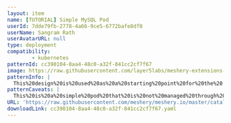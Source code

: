 ```yaml
---
layout: item
name: [TUTORIAL] Simple MySQL Pod
userId: 7dde79fb-2778-4a66-9ce5-6772bafe8df8
userName: Sangram Rath
userAvatarURL: null
type: deployment
compatibility: 
        - kubernetes
patternId: cc390104-8aa4-48c0-a32f-841cc2cf7f67
image: https://raw.githubusercontent.com/layer5labs/meshery-extensions-packages/master/action-assets/design-assets/cc390104-8aa4-48c0-a32f-841cc2cf7f67-light.png,https://raw.githubusercontent.com/layer5labs/meshery-extensions-packages/master/action-assets/design-assets/cc390104-8aa4-48c0-a32f-841cc2cf7f67-dark.png
patternInfo: |
  This%20design%20is%20used%20as%20a%20starting%20point%20for%20the%20'Kubernetes%20ConfigMaps%20and%20Secrets%20with%20Meshery'%20tutorial.
patternCaveats: |
  This%20is%20a%20simple%20pod%20that%20is%20not%20managed%20through%20a%20deployment.%20It%20does%20not%20use%20persistent%20storage%2C%20service%20or%20any%20other%20production%20properties.%20%0AThis%20should%20be%20used%20for%20tutorial%2C%20demonstration%20or%20experimental%20purposes%20only.
URL: 'https://raw.githubusercontent.com/meshery/meshery.io/master/catalog/cc390104-8aa4-48c0-a32f-841cc2cf7f67.yaml'
downloadLink: cc390104-8aa4-48c0-a32f-841cc2cf7f67.yaml
---
```

